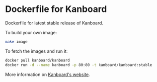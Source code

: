 Dockerfile for Kanboard
=======================

Dockerfile for latest stable release of Kanboard.

To build your own image:

```bash
make image
```

To fetch the images and run it:

```bash
docker pull kanboard/kanboard
docker run -d --name kanboard -p 80:80 -t kanboard/kanboard:stable
```

More information on [Kanboard's website](http://kanboard.net/documentation/docker).

